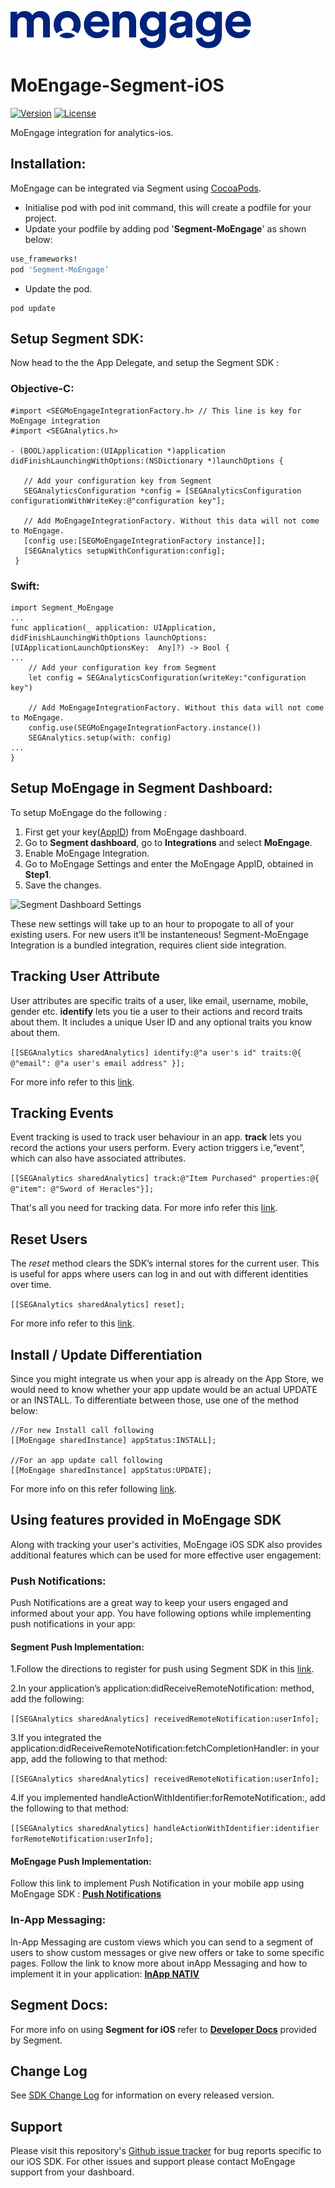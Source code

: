 ![Logo](https://github.com/moengage/MoEngage-Segment-iOS/blob/supportForMoEVersion7.0.0/Images/moe_logo_blue.png)
# MoEngage-Segment-iOS

[![Version](https://img.shields.io/cocoapods/v/Segment-MoEngage.svg?style=flat)](http://cocoapods.org/pods/Segment-MoEngage)
[![License](https://img.shields.io/cocoapods/l/Segment-MoEngage.svg?style=flat)](http://cocoapods.org/pods/Segment-MoEngage)


MoEngage integration for analytics-ios.

## Installation:

MoEngage can be integrated via Segment using [CocoaPods](http://cocoapods.org). 
  * Initialise pod with pod init command, this will create a podfile for your project.
  * Update your podfile by adding pod '**Segment-MoEngage**' as shown below:

  ```ruby
  use_frameworks!
  pod 'Segment-MoEngage’
  ```

   * Update the pod. 
   
    pod update

## Setup Segment SDK:

Now head to the the App Delegate, and setup the Segment SDK :

### Objective-C:

 ```
 #import <SEGMoEngageIntegrationFactory.h> // This line is key for MoEngage integration
 #import <SEGAnalytics.h>

 - (BOOL)application:(UIApplication *)application didFinishLaunchingWithOptions:(NSDictionary *)launchOptions {
    
    // Add your configuration key from Segment
    SEGAnalyticsConfiguration *config = [SEGAnalyticsConfiguration configurationWithWriteKey:@"configuration key"];
    
    // Add MoEngageIntegrationFactory. Without this data will not come to MoEngage.
    [config use:[SEGMoEngageIntegrationFactory instance]];
    [SEGAnalytics setupWithConfiguration:config];
  }
  ```
 
 
### Swift:

 ```
 import Segment_MoEngage
 ...
 func application(_ application: UIApplication, didFinishLaunchingWithOptions launchOptions: [UIApplicationLaunchOptionsKey:  Any]?) -> Bool {
 ...
	 // Add your configuration key from Segment
	 let config = SEGAnalyticsConfiguration(writeKey:"configuration key")
  
	 // Add MoEngageIntegrationFactory. Without this data will not come to MoEngage.
	 config.use(SEGMoEngageIntegrationFactory.instance())
	 SEGAnalytics.setup(with: config)
 ...
 }
 ```

## Setup MoEngage in Segment Dashboard:

To setup MoEngage do the following : 
  1. First get your key([AppID](http://app.moengage.com/v3/#/settings/0/0)) from MoEngage dashboard. 
  2. Go to **Segment dashboard**, go to **Integrations** and select **MoEngage**. 
  3. Enable MoEngage Integration.
  4. Go to MoEngage Settings and enter the MoEngage AppID, obtained in **Step1**.
  5. Save the changes.
  
  ![Segment Dashboard Settings](https://user-images.githubusercontent.com/15011722/31998605-085158de-b9ae-11e7-9729-c637b6bbc083.png)
  
These new settings will take up to an hour to propogate to all of your existing users. For new users it’ll be instanteneous! Segment-MoEngage Integration is a bundled integration, requires client side integration.

## Tracking User Attribute

User attributes are specific traits of a user, like email, username, mobile, gender etc. **identify** lets you tie a user to their actions and record traits about them. It includes a unique User ID and any optional traits you know about them.

 ```[[SEGAnalytics sharedAnalytics] identify:@"a user's id" traits:@{ @"email": @"a user's email address" }];```

For more info refer to this [link](https://segment.com/docs/sources/mobile/ios/#identify).

## Tracking Events

Event tracking is used to track user behaviour in an app. **track** lets you record the actions your users perform. Every action triggers i.e,“event”, which can also have associated attributes.

 ```[[SEGAnalytics sharedAnalytics] track:@"Item Purchased" properties:@{ @"item": @"Sword of Heracles"}];```

That's all you need for tracking data. For more info refer this [link](https://segment.com/docs/sources/mobile/ios/#track).

## Reset Users

The *reset* method clears the SDK’s internal stores for the current user. This is useful for apps where users can log in and out with different identities over time.

 ```[[SEGAnalytics sharedAnalytics] reset];```

For more info refer to this [link](https://segment.com/docs/sources/mobile/ios/#reset).

## Install / Update Differentiation 

Since you might integrate us when your app is already on the App Store, we would need to know whether your app update would be an actual UPDATE or an INSTALL.
To differentiate between those, use one of the method below:

 ```
 //For new Install call following
 [[MoEngage sharedInstance] appStatus:INSTALL];

 //For an app update call following
 [[MoEngage sharedInstance] appStatus:UPDATE];
 ```

For more info on this refer following [link](https://docs.moengage.com/docs/installupdate-differentiation).

## Using features provided in MoEngage SDK

Along with tracking your user's activities, MoEngage iOS SDK also provides additional features which can be used for more effective user engagement:

### Push Notifications:
Push Notifications are a great way to keep your users engaged and informed about your app. You have following options while implementing push notifications in your app:

#### Segment Push Implementation:

1.Follow the directions to register for push using Segment SDK in this [link](https://segment.com/docs/libraries/ios/#how-do-i-use-push-notifications-).

2.In your application’s application:didReceiveRemoteNotification: method, add the following:

 ```[[SEGAnalytics sharedAnalytics] receivedRemoteNotification:userInfo];```

3.If you integrated the application:didReceiveRemoteNotification:fetchCompletionHandler: in your app, add the following to that method:
 
 ```[[SEGAnalytics sharedAnalytics] receivedRemoteNotification:userInfo];```

4.If you implemented handleActionWithIdentifier:forRemoteNotification:, add the following to that method:

 ```[[SEGAnalytics sharedAnalytics] handleActionWithIdentifier:identifier forRemoteNotification:userInfo];```
 
#### MoEngage Push Implementation:
 Follow this link to implement Push Notification in your mobile app using MoEngage SDK : 
 [**Push Notifications**](https://docs.moengage.com/docs/push-notifications)


### In-App Messaging:

In-App Messaging are custom views which you can send to a segment of users to show custom messages or give new offers or take to some specific pages. Follow the link to know more about  inApp Messaging and how to implement it in your application: 
[**InApp NATIV**](https://docs.moengage.com/docs/in-app-nativ)

## Segment Docs:
For more info on using **Segment for iOS** refer to [**Developer Docs**](https://segment.com/docs/sources/mobile/ios/) provided by Segment.
  
## Change Log
See [SDK Change Log](https://github.com/moengage/MoEngage-Segment-iOS/blob/master/CHANGELOG.md) for information on every released version.

## Support
Please visit this repository's [Github issue tracker](https://github.com/moengage/MoEngage-Segment-iOS/issues) for bug reports specific to our iOS SDK.
For other issues and support please contact MoEngage support from your dashboard.
